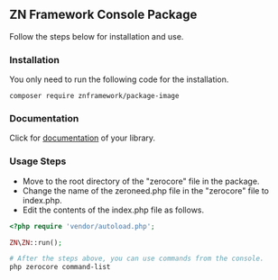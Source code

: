 <h2>ZN Framework Console Package</h2>
<p>
Follow the steps below for installation and use.
</p>

<h3>Installation</h3>
<p>
You only need to run the following code for the installation.
</p>

```
composer require znframework/package-image
```

<h3>Documentation</h3>
<p>
Click for <a href="https://docs.znframework.com/yerel-servisler/konsol-komutlari">documentation</a> of your library.
</p>

<h3>Usage Steps</h3>
<p>
<ul>
<li>Move to the root directory of the "zerocore" file in the package.</li>
<li>Change the name of the zeroneed.php file in the "zerocore" file to index.php.</li>
<li>Edit the contents of the index.php file as follows.</li>
</ul>
</p>

```php
<?php require 'vendor/autoload.php';

ZN\ZN::run();
```
```bash
# After the steps above, you can use commands from the console.
php zerocore command-list
```